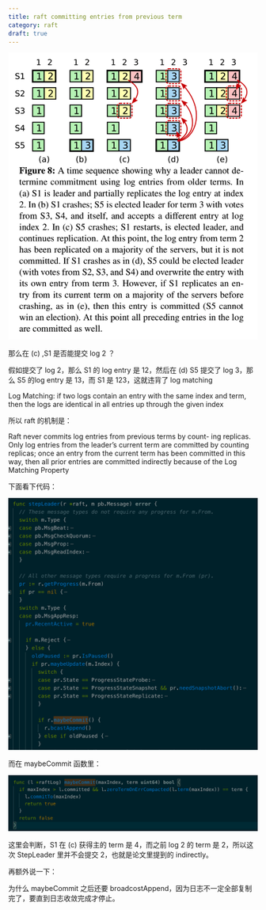 ```yaml
---
title: raft committing entries from previous term
category: raft
draft: true
---
```



![](/asserts/raft1.png)

那么在 (c) ,S1 是否能提交 log 2 ？

假如提交了 log 2，那么 S1 的 log entry 是 12，然后在 (d) S5 提交了 log 3，那么 S5 的log entry 是 13，而 S1 是 123，这就违背了 log matching

Log Matching: if two logs contain an entry with the same index and term, then the logs are identical in all entries up through the given index

所以 raft 的机制是：

Raft never commits log entries from previous terms by count- ing replicas. Only log entries from the leader’s current term are committed by counting replicas; once an entry from the current term has been committed in this way, then all prior entries are committed indirectly because of the Log Matching Property

下面看下代码：

![](/asserts/raft2.png)


而在 maybeCommit 函数里：

![](/asserts/raft3.png)

这里会判断，S1 在 (c) 获得主的 term 是 4，而之前 log 2 的 term 是 2，所以这次 StepLeader 里并不会提交 2，也就是论文里提到的 indirectly。



再额外说一下：

为什么 maybeCommit 之后还要 broadcostAppend，因为日志不一定全部复制完了，要直到日志收敛完成才停止。
